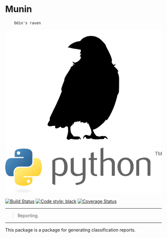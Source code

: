 # Munin
```Old Norse: Muninn
    Odin's raven
``` 

![munin](.github/images/munin.svg) ![munin](.github/images/python.svg)

[![Build Status](https://travis-ci.com/cnheider/munin.svg?branch=master)](https://travis-ci.com/cnheider/munin) [![Code style: black](https://img.shields.io/badge/code%20style-black-000000.svg)](https://github.com/ambv/black) [![Coverage Status](https://coveralls.io/repos/github/cnheider/munin/badge.svg?branch=master)](https://coveralls.io/github/cnheider/munin?branch=master)
___
> Reporting.
___

This package is a package for generating classification reports. 

